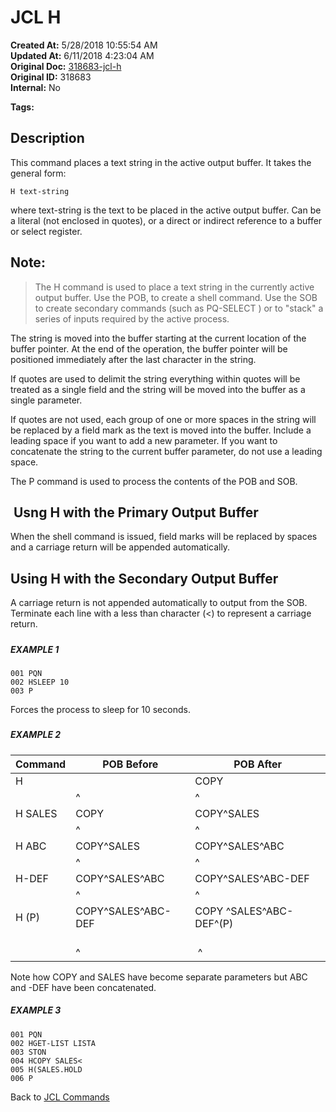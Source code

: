 # JCL H

**Created At:** 5/28/2018 10:55:54 AM  
**Updated At:** 6/11/2018 4:23:04 AM  
**Original Doc:** [318683-jcl-h](https://docs.jbase.com/45792-jcl/318683-jcl-h)  
**Original ID:** 318683  
**Internal:** No  

**Tags:**
<badge text='secondary' vertical='middle' />
<badge text='primary' vertical='middle' />
<badge text='jcl' vertical='middle' />
<badge text='buffer' vertical='middle' />

## Description 

This command places a text string in the active output buffer. It takes the general form:

```
H text-string 
```

where text-string is the text to be placed in the active output buffer. Can be a literal (not enclosed in quotes), or a direct or indirect reference to a buffer or select register.



## Note: 


> The H command is used to place a text string in the currently active output buffer. Use the POB, to create a shell command. Use the SOB to create secondary commands (such as PQ-SELECT ) or to "stack" a series of inputs required by the active process.


The string is moved into the buffer starting at the current location of the buffer pointer. At the end of the operation, the buffer pointer will be positioned immediately after the last character in the string.

If quotes are used to delimit the string everything within quotes will be treated as a single field and the string will be moved into the buffer as a single parameter.

If quotes are not used, each group of one or more spaces in the string will be replaced by a field mark as the text is moved into the buffer. Include a leading space if you want to add a new parameter. If you want to concatenate the string to the current buffer parameter, do not use a leading space.

The P command is used to process the contents of the POB and SOB.



##  Usng H with the Primary Output Buffer

When the shell command is issued, field marks will be replaced by spaces and a carriage return will be appended automatically.



## Using H with the Secondary Output Buffer  

A carriage return is not appended automatically to output from the SOB. Terminate each line with a less than character (&lt;) to represent a carriage return.

##### 


##### EXAMPLE 1

```
001 PQN
002 HSLEEP 10
003 P
```

Forces the process to sleep for 10 seconds.

##### 


##### EXAMPLE 2


| Command<br> | POB Before<br> | POB After<br> |
| --- | --- | --- |
| H<br> | <br> | COPY<br> |
| <br> | ^<br> | ^<br> |
| H SALES<br> | COPY<br> | COPY^SALES<br> |
| <br> | ^<br> | ^<br> |
| H ABC<br> | COPY^SALES<br> | COPY^SALES^ABC<br> |
| <br> | ^<br> | ^<br> |
| H-DEF<br> | COPY^SALES^ABC<br> | COPY^SALES^ABC-DEF<br> |
| <br> | ^<br> | ^<br> |
| H (P)<br> | COPY^SALES^ABC-DEF<br> | COPY ^SALES^ABC-DEF^(P)<br> |
| <br> |                                         ^ |                                                ^ |


Note how COPY and SALES have become separate parameters but ABC and -DEF have been concatenated.



##### EXAMPLE 3

```
001 PQN
002 HGET-LIST LISTA
003 STON
004 HCOPY SALES<
005 H(SALES.HOLD
006 P
```



Back to [JCL Commands](./../jcl-commands)
